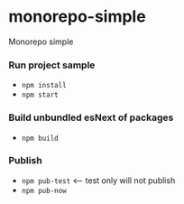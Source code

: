 # monorepo-simple
Monorepo simple


### Run project sample
* `npm install`
* `npm start`

### Build unbundled esNext of packages
* `npm build`

### Publish
* `npm pub-test` <-- test only will not publish
* `npm pub-now`


